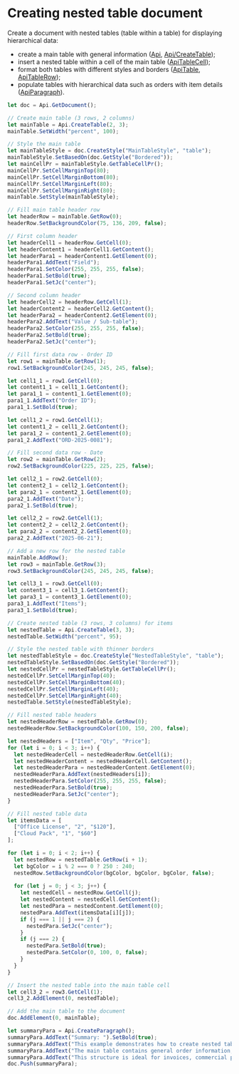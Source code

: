 # Creating nested table document

Create a document with nested tables (table within a table) for displaying hierarchical data:

- create a main table with general information ([Api](/docs/office-api/usage-api/text-document-api/Api/Api.md), [Api/CreateTable](/docs/office-api/usage-api/text-document-api/Api/Methods/CreateTable.md));
- insert a nested table within a cell of the main table ([ApiTableCell](/docs/office-api/usage-api/text-document-api/ApiTableCell/ApiTableCell.md));
- format both tables with different styles and borders ([ApiTable](/docs/office-api/usage-api/text-document-api/ApiTable/ApiTable.md), [ApiTableRow](/docs/office-api/usage-api/text-document-api/ApiTableRow/ApiTableRow.md));
- populate tables with hierarchical data such as orders with item details ([ApiParagraph](/docs/office-api/usage-api/text-document-api/ApiParagraph/ApiParagraph.md)).

```ts editor-docx zoom=60
let doc = Api.GetDocument();

// Create main table (3 rows, 2 columns)
let mainTable = Api.CreateTable(2, 3);
mainTable.SetWidth("percent", 100);

// Style the main table
let mainTableStyle = doc.CreateStyle("MainTableStyle", "table");
mainTableStyle.SetBasedOn(doc.GetStyle("Bordered"));
let mainCellPr = mainTableStyle.GetTableCellPr();
mainCellPr.SetCellMarginTop(80);
mainCellPr.SetCellMarginBottom(80);
mainCellPr.SetCellMarginLeft(80);
mainCellPr.SetCellMarginRight(80);
mainTable.SetStyle(mainTableStyle);

// Fill main table header row
let headerRow = mainTable.GetRow(0);
headerRow.SetBackgroundColor(75, 136, 209, false);

// First column header
let headerCell1 = headerRow.GetCell(0);
let headerContent1 = headerCell1.GetContent();
let headerPara1 = headerContent1.GetElement(0);
headerPara1.AddText("Field");
headerPara1.SetColor(255, 255, 255, false);
headerPara1.SetBold(true);
headerPara1.SetJc("center");

// Second column header
let headerCell2 = headerRow.GetCell(1);
let headerContent2 = headerCell2.GetContent();
let headerPara2 = headerContent2.GetElement(0);
headerPara2.AddText("Value / Sub-table");
headerPara2.SetColor(255, 255, 255, false);
headerPara2.SetBold(true);
headerPara2.SetJc("center");

// Fill first data row - Order ID
let row1 = mainTable.GetRow(1);
row1.SetBackgroundColor(245, 245, 245, false);

let cell1_1 = row1.GetCell(0);
let content1_1 = cell1_1.GetContent();
let para1_1 = content1_1.GetElement(0);
para1_1.AddText("Order ID");
para1_1.SetBold(true);

let cell1_2 = row1.GetCell(1);
let content1_2 = cell1_2.GetContent();
let para1_2 = content1_2.GetElement(0);
para1_2.AddText("ORD-2025-0081");

// Fill second data row - Date
let row2 = mainTable.GetRow(2);
row2.SetBackgroundColor(225, 225, 225, false);

let cell2_1 = row2.GetCell(0);
let content2_1 = cell2_1.GetContent();
let para2_1 = content2_1.GetElement(0);
para2_1.AddText("Date");
para2_1.SetBold(true);

let cell2_2 = row2.GetCell(1);
let content2_2 = cell2_2.GetContent();
let para2_2 = content2_2.GetElement(0);
para2_2.AddText("2025-06-21");

// Add a new row for the nested table
mainTable.AddRow();
let row3 = mainTable.GetRow(3);
row3.SetBackgroundColor(245, 245, 245, false);

let cell3_1 = row3.GetCell(0);
let content3_1 = cell3_1.GetContent();
let para3_1 = content3_1.GetElement(0);
para3_1.AddText("Items");
para3_1.SetBold(true);

// Create nested table (3 rows, 3 columns) for items
let nestedTable = Api.CreateTable(3, 3);
nestedTable.SetWidth("percent", 95);

// Style the nested table with thinner borders
let nestedTableStyle = doc.CreateStyle("NestedTableStyle", "table");
nestedTableStyle.SetBasedOn(doc.GetStyle("Bordered"));
let nestedCellPr = nestedTableStyle.GetTableCellPr();
nestedCellPr.SetCellMarginTop(40);
nestedCellPr.SetCellMarginBottom(40);
nestedCellPr.SetCellMarginLeft(40);
nestedCellPr.SetCellMarginRight(40);
nestedTable.SetStyle(nestedTableStyle);

// Fill nested table headers
let nestedHeaderRow = nestedTable.GetRow(0);
nestedHeaderRow.SetBackgroundColor(100, 150, 200, false);

let nestedHeaders = ["Item", "Qty", "Price"];
for (let i = 0; i < 3; i++) {
  let nestedHeaderCell = nestedHeaderRow.GetCell(i);
  let nestedHeaderContent = nestedHeaderCell.GetContent();
  let nestedHeaderPara = nestedHeaderContent.GetElement(0);
  nestedHeaderPara.AddText(nestedHeaders[i]);
  nestedHeaderPara.SetColor(255, 255, 255, false);
  nestedHeaderPara.SetBold(true);
  nestedHeaderPara.SetJc("center");
}

// Fill nested table data
let itemsData = [
  ["Office License", "2", "$120"],
  ["Cloud Pack", "1", "$60"]
];

for (let i = 0; i < 2; i++) {
  let nestedRow = nestedTable.GetRow(i + 1);
  let bgColor = i % 2 === 0 ? 250 : 240;
  nestedRow.SetBackgroundColor(bgColor, bgColor, bgColor, false);
  
  for (let j = 0; j < 3; j++) {
    let nestedCell = nestedRow.GetCell(j);
    let nestedContent = nestedCell.GetContent();
    let nestedPara = nestedContent.GetElement(0);
    nestedPara.AddText(itemsData[i][j]);
    if (j === 1 || j === 2) {
      nestedPara.SetJc("center");
    }
    if (j === 2) {
      nestedPara.SetBold(true);
      nestedPara.SetColor(0, 100, 0, false);
    }
  }
}

// Insert the nested table into the main table cell
let cell3_2 = row3.GetCell(1);
cell3_2.AddElement(0, nestedTable);

// Add the main table to the document
doc.AddElement(0, mainTable);

let summaryPara = Api.CreateParagraph();
summaryPara.AddText("Summary: ").SetBold(true);
summaryPara.AddText("This example demonstrates how to create nested tables for hierarchical data display. ");
summaryPara.AddText("The main table contains general order information, while the nested table shows detailed item breakdown. ");
summaryPara.AddText("This structure is ideal for invoices, commercial proposals, and detailed reports.");
doc.Push(summaryPara);
```
